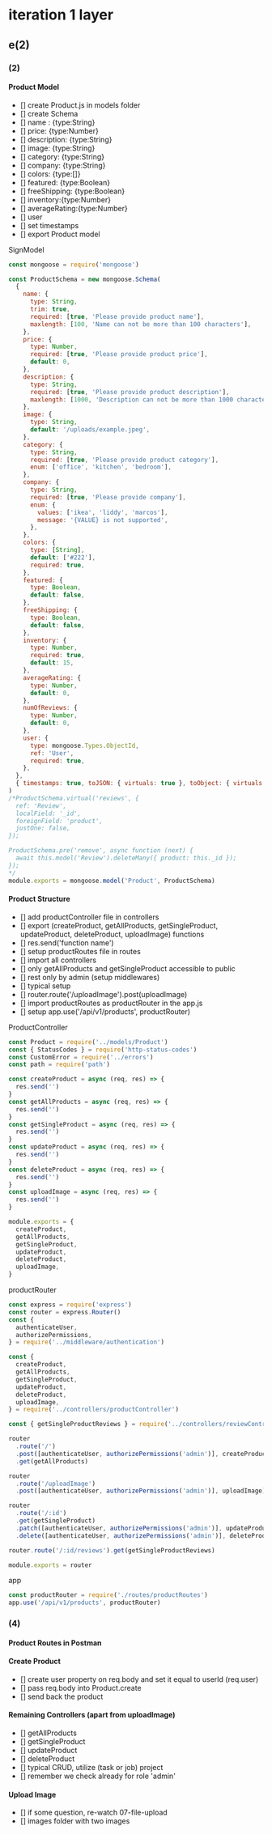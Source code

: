 # iteration 1 layer

## e(2)

### (2)

#### Product Model

- [] create Product.js in models folder
- [] create Schema
- [] name : {type:String}
- [] price: {type:Number}
- [] description: {type:String}
- [] image: {type:String}
- [] category: {type:String}
- [] company: {type:String}
- [] colors: {type:[]}
- [] featured: {type:Boolean}
- [] freeShipping: {type:Boolean}
- [] inventory:{type:Number}
- [] averageRating:{type:Number}
- [] user
- [] set timestamps
- [] export Product model

SignModel

```js
const mongoose = require('mongoose')

const ProductSchema = new mongoose.Schema(
  {
    name: {
      type: String,
      trim: true,
      required: [true, 'Please provide product name'],
      maxlength: [100, 'Name can not be more than 100 characters'],
    },
    price: {
      type: Number,
      required: [true, 'Please provide product price'],
      default: 0,
    },
    description: {
      type: String,
      required: [true, 'Please provide product description'],
      maxlength: [1000, 'Description can not be more than 1000 characters'],
    },
    image: {
      type: String,
      default: '/uploads/example.jpeg',
    },
    category: {
      type: String,
      required: [true, 'Please provide product category'],
      enum: ['office', 'kitchen', 'bedroom'],
    },
    company: {
      type: String,
      required: [true, 'Please provide company'],
      enum: {
        values: ['ikea', 'liddy', 'marcos'],
        message: '{VALUE} is not supported',
      },
    },
    colors: {
      type: [String],
      default: ['#222'],
      required: true,
    },
    featured: {
      type: Boolean,
      default: false,
    },
    freeShipping: {
      type: Boolean,
      default: false,
    },
    inventory: {
      type: Number,
      required: true,
      default: 15,
    },
    averageRating: {
      type: Number,
      default: 0,
    },
    numOfReviews: {
      type: Number,
      default: 0,
    },
    user: {
      type: mongoose.Types.ObjectId,
      ref: 'User',
      required: true,
    },
  },
  { timestamps: true, toJSON: { virtuals: true }, toObject: { virtuals: true } }
)
/*ProductSchema.virtual('reviews', {
  ref: 'Review',
  localField: '_id',
  foreignField: 'product',
  justOne: false,
});

ProductSchema.pre('remove', async function (next) {
  await this.model('Review').deleteMany({ product: this._id });
});
*/
module.exports = mongoose.model('Product', ProductSchema)
```

#### Product Structure

- [] add productController file in controllers
- [] export (createProduct, getAllProducts,
  getSingleProduct, updateProduct, deleteProduct, uploadImage) functions
- [] res.send('function name')
- [] setup productRoutes file in routes
- [] import all controllers
- [] only getAllProducts and getSingleProduct accessible to public
- [] rest only by admin (setup middlewares)
- [] typical setup
- [] router.route('/uploadImage').post(uploadImage)
- [] import productRoutes as productRouter in the app.js
- [] setup app.use('/api/v1/products', productRouter)

ProductController

```js
const Product = require('../models/Product')
const { StatusCodes } = require('http-status-codes')
const CustomError = require('../errors')
const path = require('path')

const createProduct = async (req, res) => {
  res.send('')
}
const getAllProducts = async (req, res) => {
  res.send('')
}
const getSingleProduct = async (req, res) => {
  res.send('')
}
const updateProduct = async (req, res) => {
  res.send('')
}
const deleteProduct = async (req, res) => {
  res.send('')
}
const uploadImage = async (req, res) => {
  res.send('')
}

module.exports = {
  createProduct,
  getAllProducts,
  getSingleProduct,
  updateProduct,
  deleteProduct,
  uploadImage,
}
```

productRouter

```js
const express = require('express')
const router = express.Router()
const {
  authenticateUser,
  authorizePermissions,
} = require('../middleware/authentication')

const {
  createProduct,
  getAllProducts,
  getSingleProduct,
  updateProduct,
  deleteProduct,
  uploadImage,
} = require('../controllers/productController')

const { getSingleProductReviews } = require('../controllers/reviewController')

router
  .route('/')
  .post([authenticateUser, authorizePermissions('admin')], createProduct)
  .get(getAllProducts)

router
  .route('/uploadImage')
  .post([authenticateUser, authorizePermissions('admin')], uploadImage)

router
  .route('/:id')
  .get(getSingleProduct)
  .patch([authenticateUser, authorizePermissions('admin')], updateProduct)
  .delete([authenticateUser, authorizePermissions('admin')], deleteProduct)

router.route('/:id/reviews').get(getSingleProductReviews)

module.exports = router
```

app

```js
const productRouter = require('./routes/productRoutes')
app.use('/api/v1/products', productRouter)
```

### (4)

#### Product Routes in Postman

#### Create Product

- [] create user property on req.body and set it equal to userId (req.user)
- [] pass req.body into Product.create
- [] send back the product

#### Remaining Controllers (apart from uploadImage)

- [] getAllProducts
- [] getSingleProduct
- [] updateProduct
- [] deleteProduct
- [] typical CRUD, utilize (task or job) project
- [] remember we check already for role 'admin'

#### Upload Image

- [] if some question, re-watch 07-file-upload
- [] images folder with two images
